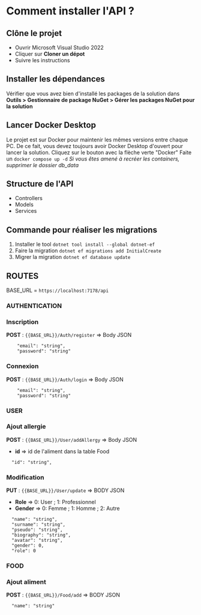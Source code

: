 # Comment installer l'API ?

## Clône le projet
- Ouvrir Microsoft Visual Studio 2022
- Cliquer sur **Cloner un dépot**
- Suivre les instructions

## Installer les dépendances
Vérifier que vous avez bien d'installé les packages de la solution dans **Outils > Gestionnaire de package NuGet > Gérer les packages NuGet pour la solution**

## Lancer Docker Desktop
Le projet est sur Docker pour maintenir les mêmes versions entre chaque PC. De ce fait, vous devez toujours avoir Docker Desktop d'ouvert pour lancer la solution.
Cliquez sur le bouton avec la flèche verte "Docker"
Faite un ``docker compose up -d``
*Si vous êtes amené à recréer les containers, supprimer le dossier db_data*

## Structure de l'API
- Controllers
- Models
- Services


## Commande pour réaliser les migrations 
1) Installer le tool
``dotnet tool install --global dotnet-ef``
2) Faire la migration
``dotnet ef migrations add InitialCreate``
3) Migrer la migration
``dotnet ef database update``

## ROUTES

BASE_URL = ``https://localhost:7178/api``

### AUTHENTICATION

### Inscription
**POST** : `{{BASE_URL}}/Auth/register` => Body JSON 
```
	"email": "string",
	"password": "string"
```

### Connexion
**POST** : `{{BASE_URL}}/Auth/login` => Body JSON
```
	"email": "string",
	"password": "string"
```

### USER

### Ajout allergie
**POST** : `{{BASE_URL}}/User/addAllergy` => Body JSON 
- **id** => id de l'aliment dans la table Food
```
  "id": "string",
```

### Modification
**PUT** : `{{BASE_URL}}/User/update` => BODY JSON 
- **Role** => 0: User ; 1: Professionnel
- **Gender** => 0: Femme ; 1: Homme ; 2: Autre
```
  "name": "string",
  "surname": "string",
  "pseudo": "string",
  "biography": "string",
  "avatar": "string",
  "gender": 0,
  "role": 0
```

### FOOD

### Ajout aliment
**POST** : `{{BASE_URL}}/Food/add` => BODY JSON
```
  "name": "string"
```
